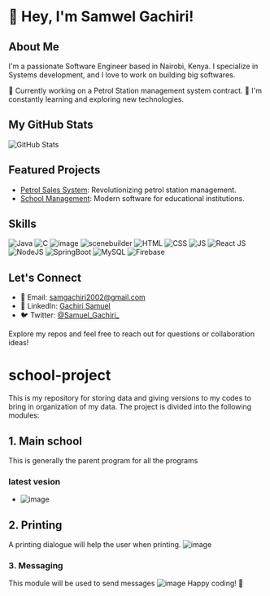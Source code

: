 # 👋 Hey, I'm Samwel Gachiri!

## About Me
I'm a passionate Software Engineer based in Nairobi, Kenya. I specialize in Systems development, and I love to work on building big softwares.

💼 Currently working on a Petrol Station management system contract.
🌱 I'm constantly learning and exploring new technologies.

## My GitHub Stats

![GitHub Stats](https://github-readme-stats.vercel.app/api?username=samwel-gachiri&show_icons=true&count_private=true&hide=contribs,prs&theme=radical)

## Featured Projects

- [Petrol Sales System](https://github.com/samwel-gachiri/petrol-sales-system): Revolutionizing petrol station management.
- [School Management](https://github.com/samwel-gachiri/school-project): Modern software for educational institutions.

## Skills

![Java](https://img.icons8.com/color/48/000000/java-coffee-cup-logo.png) ![C](https://img.icons8.com/color/48/000000/c-programming.png) ![image](https://github.com/samwel-gachiri/samwel-gachiri/assets/107980554/57c00bcc-6fd8-4096-8d0c-891e82d8e7f9)
![scenebuilder](https://github.com/samwel-gachiri/samwel-gachiri/assets/107980554/59c70804-613e-4e72-8d44-ca5cf162008b) ![HTML](https://img.icons8.com/color/48/000000/html-5.png) ![CSS](https://img.icons8.com/color/48/000000/css3.png) ![JS](https://img.icons8.com/color/48/000000/javascript.png) ![React JS](https://github.com/samwel-gachiri/samwel-gachiri/assets/107980554/1608606a-7e38-417e-b4fa-442bb50cab10)![NodeJS](https://img.icons8.com/color/48/000000/nodejs.png) ![SpringBoot](https://img.icons8.com/color/48/000000/spring-logo.png) ![MySQL](https://img.icons8.com/color/48/000000/mysql.png) ![Firebase](https://img.icons8.com/color/48/000000/firebase.png)

## Let's Connect

- 📧 Email: [samgachiri2002@gmail.com](mailto:samgachiri2002@gmail.com)
- 💬 LinkedIn: [Gachiri Samuel](https://www.linkedin.com/in/gachiri-samuel-a52258248)
- 🐦 Twitter: [@Samuel_Gachiri_](https://twitter.com/Samuel_Gachiri_)

Explore my repos and feel free to reach out for questions or collaboration ideas!
# school-project
This is my repository for storing data and giving versions to my codes to bring in organization of my data.
The project is divided into the following modules:
## 1. Main school
  This is generally the parent program for all the programs
  ### **latest vesion**
  - ![image](https://github.com/samwel-gachiri/school-project/assets/107980554/b4a665a5-9278-4baf-b002-c9b3612f8ebc)

## 2. Printing
  A printing dialogue will help the user when printing.
  ![image](https://user-images.githubusercontent.com/107980554/229723820-0dcadd26-ce85-4165-8503-7e065c4a35fa.png)
### 3. Messaging
  This module will be used to send messages
  ![image](https://github.com/samwel-gachiri/school-project/assets/107980554/301d3539-e594-48be-b7c1-c942612d9825)
Happy coding! 🚀
